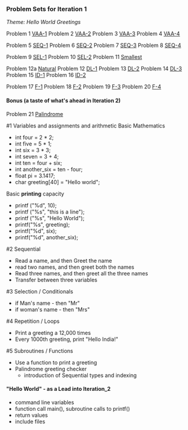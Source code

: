 ### Problem Sets for Iteration 1
_Theme: Hello World Greetings_
 
Problem 1 [VAA-1](https://cloudcoder.kgisl.com/cloudcoder/#exercise?c=26,p=940)
Problem 2  [VAA-2](https://cloudcoder.kgisl.com/cloudcoder/#exercise?c=26,p=941) 
Problem 3 [VAA-3](https://cloudcoder.kgisl.com/cloudcoder/#exercise?c=26,p=943) 
Problem 4 [VAA-4](https://cloudcoder.kgisl.com/cloudcoder/#exercise?c=26,p=942)

Problem 5 [SEQ-1](https://cloudcoder.kgisl.com/cloudcoder/#exercise?c=26,p=944) 
Problem 6 [SEQ-2](https://cloudcoder.kgisl.com/cloudcoder/#exercise?c=26,p=945) 
Problem 7 [SEQ-3](https://cloudcoder.kgisl.com/cloudcoder/#exercise?c=26,p=946) 
Problem 8 [SEQ-4](https://cloudcoder.kgisl.com/cloudcoder/#exercise?c=26,p=947)

Problem 9 [SEL-1](https://cloudcoder.kgisl.com/cloudcoder/#exercise?c=27,p=949) 
Problem 10 [SEL-2](https://cloudcoder.kgisl.com/cloudcoder/#exercise?c=27,p=948) 
Problem 11 [Smallest](https://cloudcoder.kgisl.com/cloudcoder/#exercise?c=27,p=888) 

Problem 12a [Natural](https://10.100.1.147/cloudcoder/#exercise?c=28,p=909)
Problem 12 [DL-1](https://cloudcoder.kgisl.com/cloudcoder/#exercise?c=28,p=950) 
Problem 13 [DL-2](https://cloudcoder.kgisl.com/cloudcoder/#exercise?c=28,p=951) 
Problem 14 [DL-3](https://cloudcoder.kgisl.com/cloudcoder/#exercise?c=28,p=952) 
Problem 15 [ID-1](https://cloudcoder.kgisl.com/cloudcoder/#exercise?c=28,p=953) 
Problem 16 [ID-2](https://cloudcoder.kgisl.com/cloudcoder/#exercise?c=28,p=954)


Problem 17 [F-1](https://cloudcoder.kgisl.com/cloudcoder/#exercise?c=30,p=956) 
Problem 18 [F-2](https://cloudcoder.kgisl.com/cloudcoder/#exercise?c=30,p=955)
Problem 19 [F-3](https://cloudcoder.kgisl.com/cloudcoder/#exercise?c=30,p=958)
Problem 20 [F-4](https://cloudcoder.kgisl.com/cloudcoder/#exercise?c=30,p=959)
#### Bonus (a taste of what's ahead in Iteration 2)
Problem 21 [Palindrome](https://cloudcoder.kgisl.com/cloudcoder/#exercise?c=7,p=855)

#1 Variables and assignments and arithmetic
Basic Mathematics 
- int four = 2 * 2;
- int five =  5 * 1;
- int six = 3 * 3;
- int seven = 3 + 4;
- int ten = four + six; 
- int another_six = ten - four; 
- float pi = 3.1417; 
- char greeting[40] = "Hello world";

Basic **printing** capacity 
  - printf ("%d", 10);
  - printf ("%s", "this is a line"); 
  - printf ("%s", "Hello World");
  - printf("%s", greeting);
  - printf("%d", six);
  - printf("%d", another_six);

#2 Sequential
  - Read a name, and then Greet the name
  - read two names, and then greet both the names
  - Read three names, and then greet all the three names
  - Transfer between three variables

#3 Selection / Conditionals
  - if Man's name - then "Mr"
  - if woman's name - then "Mrs"

#4 Repetition  / Loops
  - Print a greeting a 12,000 times
  - Every 1000th greeting, print "Hello India!"

#5 Subroutines / Functions
  - Use a function to print a greeting
  - Palindrome greeting checker
    - introduction of Sequential types and indexing

#### "Hello World" - as a Lead into Iteration_2
  - command line variables
  - function call main(), subroutine calls to printf()
  - return values 
  - include files

